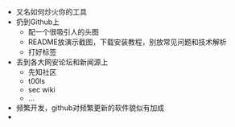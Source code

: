 - 又名如何炒火你的工具
- 扔到Github上
	- 配一个很吸引人的头图
	- README放演示截图，下载安装教程，别放常见问题和技术解析
	- 打好标签
- 丢到各大网安论坛和新闻源上
	- 先知社区
	- t00ls
	- sec wiki
	- ...
- 频繁开发，github对频繁更新的软件貌似有加成
-